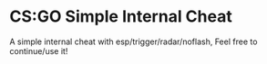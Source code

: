 # CS:GO Simple Internal Cheat
 A simple internal cheat with esp/trigger/radar/noflash, Feel free to continue/use it!
